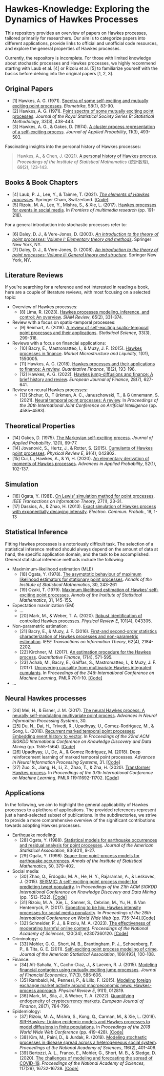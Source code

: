 # Hawkes-Knowledge: Exploring the Dynamics of Hawkes Processes

This repository provides an overview of papers on Hawkes processes, tailored primarily for researchers. Our aim is to categorize papers into different applications, provide links to official and unofficial code resources, and explore the general properties of Hawkes processes.

Currently, the repository is incomplete. For those with limited knowledge about stochastic processes and Hawkes processes, we highly recommend starting with Laub et al. [4] or Rizoiu et al. [5] to familiarize yourself with the basics before delving into the original papers [1, 2, 3].
<!-- All references are formatted in APA style. -->

## Original Papers
- [1] Hawkes, A. G. (1971). [Spectra of some self-exciting and mutually exciting point processes](https://doi.org/10.2307/2334319). _Biometrika_, 58(1), 83-90.
- [2] Hawkes, A. G. (1971). [Point spectra of some mutually exciting point processes](https://doi.org/10.1111/j.2517-6161.1971.tb01530.x). _Journal of the Royal Statistical Society Series B: Statistical Methodology_, 33(3), 438-443.
- [3] Hawkes, A. G., & Oakes, D. (1974). [A cluster process representation of a self-exciting process](https://doi.org/10.2307/3212693). _Journal of Applied Probability_, 11(3), 493-503.

Fascinating insights into the personal history of Hawkes processes:
> Hawkes, A., & Chen, J. (2021). [A personal history of Hawkes process](https://orca.cardiff.ac.uk/id/eprint/141988/1/hawkes2021toukeisuuri-1st-submission%5B1%5D.pdf). _Proceedings of the Institute of Statistical Mathematics_ (統計数理), 69(2), 123-143.

## Books & Book Chapters
- [4] Laub, P. J., Lee, Y., & Taimre, T. (2021). [_The elements of Hawkes processes_](https://doi.org/10.1007/978-3-030-84639-8). Springer Cham, Switzerland. [\[Code\]](https://github.com/Pat-Laub/hawkesbook)
- [5] Rizoiu, M. A., Lee, Y., Mishra, S., & Xie, L. (2017). [Hawkes processes for events in social media](https://doi.org/10.1145/3122865.3122874). In _Frontiers of multimedia research_ (pp. 191-218).

For a general introduction into stochastic processes refer to:
- [6] Daley, D. J., & Vere-Jones, D. (2003). [_An introduction to the theory of point processes: Volume I: Elementary theory and methods_](https://doi.org/10.1007/b97277). Springer New York, NY.
- [7] Daley, D. J., & Vere-Jones, D. (2008). [_An introduction to the theory of point processes: Volume II: General theory and structure_](https://doi.org/10.1007/978-0-387-49835-5). Springer New York, NY.

## Literature Reviews
If you're searching for a reference and not interested in reading a book, here are a couple of literature reviews, with most focusing on a selected topic:
- Overview of Hawkes processes:
  - [8] Lima, R. (2023). [Hawkes processes modeling, inference, and control: An overview](https://doi.org/10.1137/21M1396927). _SIAM Review_, 65(2), 331-374.
- Review with a focus on spatio-temporal processes:
  - [9] Reinhart, A. (2018). [A review of self-exciting spatio-temporal point processes and their applications](https://doi.org/10.1214/17-STS629). _Statistical Science_, 33(3), 299-318.
- Reviews with a focus on financial applications:
  - [10] Bacry, E., Mastromatteo, I., & Muzy, J. F. (2015). [Hawkes processes in finance](https://doi.org/10.1142/S2382626615500057). _Market Microstructure and Liquidity_, 1(01), 1550005.
  - [11] Hawkes, A. G. (2018). [Hawkes processes and their applications to finance: A review](https://doi.org/10.1080/14697688.2017.1403131). _Quantitative Finance_, 18(2), 193-198.
  - [12] Hawkes, A. G. (2022). [Hawkes jump-diffusions and finance: A brief history and review](https://doi.org/10.1080/1351847X.2020.1755712). _European Journal of Finance_, 28(7), 627-641.
- Review on neural Hawkes processes:
  - [13] Shchur, O., T ̈urkmen, A. C., Januschowski, T., & G ̈unnemann, S. (2021). [Neural temporal point processes: A review](https://doi.org/10.24963/ijcai.2021/623). In _Proceedings of the 30th International Joint Conference on Artificial Intelligence_ (pp. 4585–4593).

## Theoretical Properties
- [14] Oakes, D. (1975). [The Markovian self-exciting process](https://doi.org/10.2307/3212408). _Journal of Applied Probability_, 12(1), 69-77.
- [14] Jovanović, S., Hertz, J., & Rotter, S. (2015). [Cumulants of Hawkes point processes](https://doi.org/10.1103/PhysRevE.91.042802). _Physical Review E_, 91(4), 042802.
- [15] Cui, L., Hawkes, A., & Yi, H. (2020). [An elementary derivation of moments of Hawkes processes](https://doi.org/10.1017/apr.2019.53). _Advances in Applied Probability_, 52(1), 102-137.

## Simulation
- [16] Ogata, Y. (1981). [On Lewis' simulation method for point processes](https://doi.org/10.1109/TIT.1981.1056305). _IEEE Transactions on Information Theory_, 27(1), 23-31.
- [17] Dassios, A., & Zhao, H. (2013). [Exact simulation of Hawkes process with exponentially decaying intensity](https://doi.org/10.1214/ECP.v18-2717). _Electron. Commun. Probab._, 18, 1-13

## Statistical Inference
Fitting Hawkes processes is a notoriously difficult task. The selection of a statistical inference method should always depend on the amount of data at hand, the specific application domain, and the task to be accomplished. General statistical inference methods include the following:
- Maximimum-likelihood estimation (MLE)
  - [18] Ogata, Y. (1978). [The asymptotic behaviour of maximum likelihood estimators for stationary point processes](https://doi.org/10.1007/BF02480216). _Annals of the Institute of Statistical Mathematics_, 30, 243-261
  - [19] Ozaki, T. (1979). [Maximum likelihood estimation of Hawkes' self-exciting point processes](https://doi.org/10.1007/BF02480272). _Annals of the Institute of Statistical Mathematics_, 31, 145-155.
- Expectation maximization (EM)
  - ... 
  - [20] Mark, M., & Weber, T. A. (2020). [Robust identification of controlled Hawkes processes](https://doi.org/10.1103/PhysRevE.101.043305). _Physical Review E_, 101(4), 043305.
- Non-parametric estimation:
  - [21] Bacry, E., & Muzy, J. F. (2016). [First-and second-order statistics characterization of Hawkes processes and non-parametric estimation](https://doi.org/10.1109/TIT.2016.2533397). _IEEE Transactions on Information Theory_, 62(4), 2184-2202.
  - [22] Kirchner, M. (2017). [An estimation procedure for the Hawkes process](https://doi.org/10.1080/14697688.2016.1211312). _Quantitative Finance_, 17(4), 571-595.
  - [23] Achab, M., Bacry, E., Gaïffas, S., Mastromatteo, I., & Muzy, J. F. (2017). [Uncovering causality from multivariate Hawkes integrated cumulants](https://proceedings.mlr.press/v70/achab17a.html). In _Proceedings of the 34th International Conference on Machine Learning_, PMLR 70:1-10. [\[Code\]](https://github.com/achab/nphc)
- ...

## Neural Hawkes processes
- [24] Mei, H., & Eisner, J. M. (2017). [The neural Hawkes process: A neurally self-modulating multivariate point process](https://proceedings.neurips.cc/paper_files/paper/2017/hash/6463c88460bd63bbe256e495c63aa40b-Abstract.html). _Advances in Neural Information Processing Systems_, 30.
- [25] Du, N., Dai, H., Trivedi, R., Upadhyay, U., Gomez-Rodriguez, M., & Song, L. (2016). [Recurrent marked temporal point processes: Embedding event history to vector](https://doi.org/10.1145/2939672.2939875). In _Proceedings of the 22nd ACM SIGKDD International Conference on Knowledge Discovery and Data Mining_ (pp. 1555-1564). [\[Code\]](https://github.com/dunan/NeuralPointProcess)
- [26] Upadhyay, U., De, A., & Gomez Rodriguez, M. (2018). Deep reinforcement learning of marked temporal point processes. _Advances in Neural Information Processing Systems_, 31. [\[Code\]](https://github.com/Networks-Learning/tpprl)
- [27] Zuo, S., Jiang, H., Li, Z., Zhao, T., & Zha, H. (2020). [Transformer Hawkes process](https://proceedings.mlr.press/v119/zuo20a.html). In _Proceedings of the 37th International Conference on Machine Learning_, PMLR 119:11692-11702. [\[Code\]](https://github.com/SimiaoZuo/Transformer-Hawkes-Process)

## Applications
In the following, we aim to highlight the general applicability of Hawkes processes to a plethora of applications. The provided references represent just a hand-selected subset of publications. In the subdirectories, we strive to provide a more comprehensive overview of the significant contributions towards adopting Hawkes processes.
- Earthquake modeling:
  - [28] Ogata, Y. (1988). [Statistical models for earthquake occurrences and residual analysis for point processes](https://doi.org/10.1080/01621459.1988.10478560). _Journal of the American Statistical Association_, 83(401), 9-27.
  - [29] Ogata, Y. (1998). [Space-time point-process models for earthquake occurrences](https://doi.org/10.1023/A:1003403601725). _Annals of the Institute of Statistical Mathematics_, 50, 379-402.
- Social media:
  - [30] Zhao, Q., Erdogdu, M. A., He, H. Y., Rajaraman, A., & Leskovec, J. (2015). [SEISMIC: A self-exciting point process model for predicting tweet popularity](https://doi.org/10.1145/2783258.2783401). In _Proceedings of the 21th ACM SIGKDD International Conference on Knowledge Discovery and Data Mining_ (pp. 1513-1522). [\[Code\]](https://cran.r-project.org/web/packages/seismic/)
  - [31] Rizoiu, M. A., Xie, L., Sanner, S., Cebrian, M., Yu, H., & Van Hentenryck, P. (2017). [Expecting to be hip: Hawkes intensity processes for social media popularity](https://doi.org/10.1145/3038912.3052650). In _Proceedings of the 26th International Conference on World Wide Web_ (pp. 735-744).[\[Code\]](https://github.com/andrei-rizoiu/hip-popularity)
  - [32] Schneider, P. J., & Rizoiu, M. A. (2023). [The effectiveness of moderating harmful online content](https://doi.org/10.1073/pnas.2307360120). _Proceedings of the National Academy of Sciences_, 120(34), e2307360120. [\[Code\]](https://github.com/behavioral-ds/harmful-content-moderation)
- Criminology:
  - [33] Mohler, G. O., Short, M. B., Brantingham, P. J., Schoenberg, F. P., & Tita, G. E. (2011). [Self-exciting point process modeling of crime](https://doi.org/10.1198/jasa.2011.ap09546). _Journal of the American Statistical Association_, 106(493), 100-108.
- Finance:
  - [34] Aït-Sahalia, Y., Cacho-Diaz, J., & Laeven, R. J. (2015). [Modeling financial contagion using mutually exciting jump processes](https://doi.org/10.1016/j.jfineco.2015.03.002). _Journal of Financial Economics_, 117(3), 585-606.
  - [35] Rambaldi, M., Pennesi, P., & Lillo, F. (2015). [Modeling foreign exchange market activity around macroeconomic news: Hawkes-process approach](https://doi.org/10.1103/PhysRevE.91.012819). _Physical Review E_, 91(1), 012819.
  - [36] Mark, M., Sila, J., & Weber, T. A. (2022). [Quantifying endogeneity of cryptocurrency markets](https://doi.org/10.1080/1351847X.2020.1791925). _European Journal of Finance_, 28(7), 784-799.
- Epidemiology: 
  - [37] Rizoiu, M. A., Mishra, S., Kong, Q., Carman, M., & Xie, L. (2018). [SIR-Hawkes: Linking epidemic models and Hawkes processes to model diffusions in finite populations](https://doi.org/10.1145/3178876.3186108). In _Proceedings of the 2018 World Wide Web Conference_ (pp. 419-428). [\[Code\]](https://github.com/computationalmedia/sir-hawkes)
  - [38] Kim, M., Paini, D., & Jurdak, R. (2019). [Modeling stochastic processes in disease spread across a heterogeneous social system](https://doi.org/10.1073/pnas.1801429116). _Proceedings of the National Academy of Sciences_, 116(2), 401-406.
  - [39] Bertozzi, A. L., Franco, E., Mohler, G., Short, M. B., & Sledge, D. (2020). [The challenges of modeling and forecasting the spread of COVID-19](https://doi.org/10.1073/pnas.2006520117). _Proceedings of the National Academy of Sciences_, 117(29), 16732-16738. [\[Code\]](https://github.com/gomohler/pnas2020)
